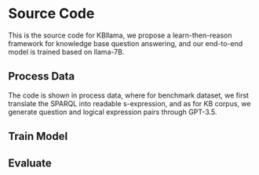 # Source Code
This is the source code for KBllama, we propose a learn-then-reason framework for knowledge base question answering, and our end-to-end model is trained based on llama-7B.
## Process Data
The code is shown in process data, where for benchmark dataset, we first translate the SPARQL into readable s-expression, and as for KB corpus, we generate question and logical expression pairs through GPT-3.5.
## Train Model

## Evaluate
